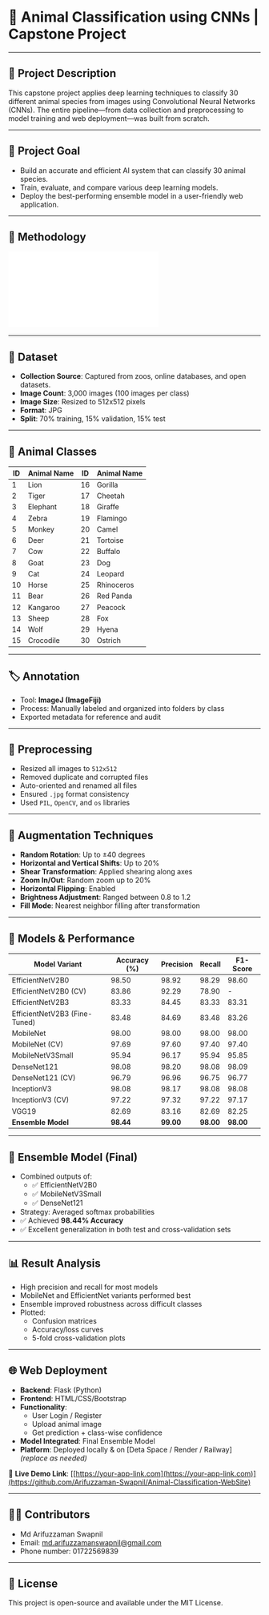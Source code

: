 # 🐾 Animal Classification using CNNs | Capstone Project

---

## 📘 Project Description

This capstone project applies deep learning techniques to classify 30 different animal species from images using Convolutional Neural Networks (CNNs). The entire pipeline—from data collection and preprocessing to model training and web deployment—was built from scratch.

---

## 🎯 Project Goal

- Build an accurate and efficient AI system that can classify 30 animal species.
- Train, evaluate, and compare various deep learning models.
- Deploy the best-performing ensemble model in a user-friendly web application.

---

## 🔬 Methodology

![Methodology Diagram](./methodology.pdf)

---

## 📂 Dataset

- **Collection Source**: Captured from zoos, online databases, and open datasets.
- **Image Count**: 3,000 images (100 images per class)
- **Image Size**: Resized to 512x512 pixels
- **Format**: JPG
- **Split**: 70% training, 15% validation, 15% test

---

## 🐾 Animal Classes

| ID | Animal Name       | ID | Animal Name        |
|----|-------------------|----|--------------------|
| 1  | Lion              | 16 | Gorilla            |
| 2  | Tiger             | 17 | Cheetah            |
| 3  | Elephant          | 18 | Giraffe            |
| 4  | Zebra             | 19 | Flamingo           |
| 5  | Monkey            | 20 | Camel              |
| 6  | Deer              | 21 | Tortoise           |
| 7  | Cow               | 22 | Buffalo            |
| 8  | Goat              | 23 | Dog                |
| 9  | Cat               | 24 | Leopard            |
| 10 | Horse             | 25 | Rhinoceros         |
| 11 | Bear              | 26 | Red Panda          |
| 12 | Kangaroo          | 27 | Peacock            |
| 13 | Sheep             | 28 | Fox                |
| 14 | Wolf              | 29 | Hyena              |
| 15 | Crocodile         | 30 | Ostrich            |

---

## 🏷️ Annotation

- Tool: **ImageJ (ImageFiji)**
- Process: Manually labeled and organized into folders by class
- Exported metadata for reference and audit

---

## 🧹 Preprocessing

- Resized all images to `512x512`
- Removed duplicate and corrupted files
- Auto-oriented and renamed all files
- Ensured `.jpg` format consistency
- Used `PIL`, `OpenCV`, and `os` libraries

---

## 🔁 Augmentation Techniques

- **Random Rotation**: Up to ±40 degrees  
- **Horizontal and Vertical Shifts**: Up to 20%  
- **Shear Transformation**: Applied shearing along axes  
- **Zoom In/Out**: Random zoom up to 20%  
- **Horizontal Flipping**: Enabled  
- **Brightness Adjustment**: Ranged between 0.8 to 1.2  
- **Fill Mode**: Nearest neighbor filling after transformation  

---

## 🧠 Models & Performance

| Model Variant                   | Accuracy (%) | Precision | Recall | F1-Score |
|--------------------------------|--------------|-----------|--------|----------|
| EfficientNetV2B0               | 98.50        | 98.92     | 98.29  | 98.60    |
| EfficientNetV2B0 (CV)          | 83.86        | 92.29     | 78.90  | -        |
| EfficientNetV2B3               | 83.33        | 84.45     | 83.33  | 83.31    |
| EfficientNetV2B3 (Fine-Tuned)  | 83.48        | 84.69     | 83.48  | 83.26    |
| MobileNet                      | 98.00        | 98.00     | 98.00  | 98.00    |
| MobileNet (CV)                 | 97.69        | 97.60     | 97.40  | 97.40    |
| MobileNetV3Small               | 95.94        | 96.17     | 95.94  | 95.85    |
| DenseNet121                    | 98.08        | 98.20     | 98.08  | 98.09    |
| DenseNet121 (CV)               | 96.79        | 96.96     | 96.75  | 96.77    |
| InceptionV3                    | 98.08        | 98.17     | 98.08  | 98.08    |
| InceptionV3 (CV)               | 97.22        | 97.32     | 97.22  | 97.17    |
| VGG19                          | 82.69        | 83.16     | 82.69  | 82.25    |
| **Ensemble Model**             | **98.44**    | **99.00** | **98.00** | **98.00** |

---

## 🤖 Ensemble Model (Final)

- Combined outputs of:
  - ✅ EfficientNetV2B0  
  - ✅ MobileNetV3Small  
  - ✅ DenseNet121  
- Strategy: Averaged softmax probabilities
- ✅ Achieved **98.44% Accuracy**
- ✅ Excellent generalization in both test and cross-validation sets

---

## 📊 Result Analysis

- High precision and recall for most models
- MobileNet and EfficientNet variants performed best
- Ensemble improved robustness across difficult classes
- Plotted:
  - Confusion matrices
  - Accuracy/loss curves
  - 5-fold cross-validation plots

---

## 🌐 Web Deployment

- **Backend**: Flask (Python)
- **Frontend**: HTML/CSS/Bootstrap
- **Functionality**:
  - User Login / Register
  - Upload animal image
  - Get prediction + class-wise confidence
- **Model Integrated**: Final Ensemble Model
- **Platform**: Deployed locally & on [Deta Space / Render / Railway] *(replace as needed)*

🔗 **Live Demo Link**: [[https://your-app-link.com](https://your-app-link.com)](https://github.com/Arifuzzaman-Swapnil/Animal-Classification-WebSite)

---

## 👨‍💻 Contributors

- Md Arifuzzaman Swapnil  
- Email: md.arifuzzamanswapnil@gmail.com
- Phone number: 01722569839

---

## 📄 License

This project is open-source and available under the MIT License.

